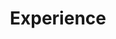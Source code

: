 ---
# An instance of the Experience widget.
# Documentation: https://sourcethemes.com/academic/docs/page-builder/
widget: experience

# Activate this widget? true/false
active: true

# This file represents a page section.
headless: true

# Order that this section appears on the page.
weight: 50

title: Experience
subtitle:

# Date format
#   Refer to https://sourcethemes.com/academic/docs/customization/#date-format
date_format: Jan 2006

# Experiences.
#   Add/remove as many `experience` blocks below as you like.
#   Required fields are `title`, `company`, and `date_start`.
#   Leave `date_end` empty if it's your current employer.
#   You can begin a multiline `description` using YAML's `|-`.

experience:
- company: NERA Economic Consulting
  company_url: "https://www.nera.com/practice-areas/securities-and-finance.html"
  date_end: ""
  date_start: "2020-09-21"
  description: Securities, Mass Torts, Bankruptcy
  location: New York City
  title: Research Associate
  
- company: The Cadmus Group
  company_url: "https://cadmusgroup.com/services/energy/"
  date_end: "2020-09-15"
  date_start: "2019-11-04"
  description: Utilize statistical modeling, data analysis, and machine learning to uncover consumer insights and make business recommendations for diverse energy industry clients. Evaluate $600k+ randomized control trial to quantify the impacts of smart thermostat direct load-control events. Built a Shiny dashboard to forecast EV market penetration and assisted with potential studies and cost-effectiveness evaluations.
  location: Portland, OR
  title: Research Analyst
  
- company: Kyrgies.com
  company_url: "https://kyrgies.com"
  date_end: "2020-02-01"
  date_start: "2019-10-01"
  description: Led a project investigating optimal advertising strategies for an online retailer by supplementing Google Analytics and sales data to perform Geo-spatial analysis, market research, and ultimately lead generation.
  title: Data Analyst (Freelance)
  
- company: Kauffman Wealth Management
  date_end: "2020-10-01"
  date_start: "2019-07-01"
  description: Build a bear market strategy dashboard in R Shiny to contextualize previous market mechanisms in real-time economies. 
  location: Pasadena, CA
  title: Project Intern
  
- company: Reed College
  date_end: "2018-12-01"
  date_start: "2016-08-01"
  description: Probability /  Linear Algebra / Statistics / Economics
  location: Portland, OR
  title: Teaching Assistant

- company: Plaid Pantry
  date_end: "2019-01-01"
  date_start: "2018-08-01"
  description: Professional Narc
  location: Portland, OR
  title: Compliance Officer
 
- company: IRN Realty
  date_end: "2015-07-23"
  date_start: "2013-06-01"
  description: |-
   \- LAN/WAN/NOC/NAS Administration
   <br /> - Lead business-wide IT projects and a team of up to 6 people
   <br /> - Manage 100+ workstations, servers, MFPs, and PBX phone systems
   <br /> - Technology instruction catered to Realtors
  location: Arcadia, CA
  title: Systems Administrator
---